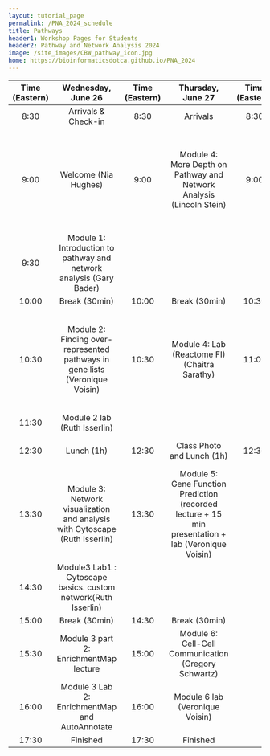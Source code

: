 ```yaml
---
layout: tutorial_page
permalink: /PNA_2024_schedule
title: Pathways
header1: Workshop Pages for Students
header2: Pathway and Network Analysis 2024
image: /site_images/CBW_pathway_icon.jpg
home: https://bioinformaticsdotca.github.io/PNA_2024
---
```


| Time (Eastern) |                               Wednesday, June 26                               | Time (Eastern) |                                           Thursday, June 27                                          | Time (Eastern) |                                                     Module                                                     |
|:--------------:|:------------------------------------------------------------------------------:|:--------------:|:----------------------------------------------------------------------------------------------------:|:--------------:|:--------------------------------------------------------------------------------------------------------------:|
|      8:30      |                               Arrivals & Check-in                              |      8:30      |                                               Arrivals                                               |      8:30      |                                                    Arrivals                                                    |
|      9:00      |                              Welcome (Nia Hughes)                              |      9:00      |                 Module 4: More Depth on Pathway and Network Analysis (Lincoln Stein)                 |      9:00      |  Module 7: Review of the tools in integrated workflow. Part1. (Veronique Voisin/Ruth Isserlin/Chaitra Sarathy) |
|      9:30      |      Module 1:  Introduction to pathway and network analysis (Gary Bader)      |                |                                                                                                      |                |                                                                                                                |
|      10:00     |                                  Break (30min)                                 |      10:00     |                                             Break (30min)                                            |      10:30     |                                                  Break (30min)                                                 |
|      10:30     | Module 2: Finding over-represented pathways in gene lists  (Veronique Voisin)  |      10:30     |                            Module 4: Lab (Reactome  FI)  (Chaitra Sarathy)                           |      11:00     | Module 7: Review of the tools in integrated workflow. Part2. (Veronique Voisin/Ruth Isserlin/Chaitra Sarathy)  |
|      11:30     |                          Module 2 lab (Ruth Isserlin)                          |                |                                                                                                      |                |                                                                                                                |
|      12:30     |                                   Lunch (1h)                                   |      12:30     |                                      Class Photo and Lunch (1h)                                      |      12:30     |                                           Survey and Closing Remarks                                           |
|      13:30     |  Module 3: Network visualization and analysis with Cytoscape (Ruth Isserlin)   |      13:30     | Module 5: Gene Function Prediction (recorded lecture  + 15 min presentation + lab (Veronique Voisin) |                |                                                                                                                |
|      14:30     |         Module3 Lab1 : Cytoscape basics. custom network(Ruth Isserlin)         |                |                                                                                                      |                |                                                                                                                |
|      15:00     |                                  Break (30min)                                 |      14:30     |                                             Break (30min)                                            |                |                                                                                                                |
|      15:30     |                     Module 3 part 2: EnrichmentMap lecture                     |      15:00     |                         Module 6: Cell-Cell Communication (Gregory Schwartz)                        |                |                                                                                                                |
|      16:00     |                 Module 3 Lab 2: EnrichmentMap and AutoAnnotate                 |      16:00     |                                    Module 6 lab (Veronique Voisin)                                   |                |                                                                                                                |
|      17:30     |                                    Finished                                    |      17:30     |                                               Finished                                               |                |                                                                                                                |